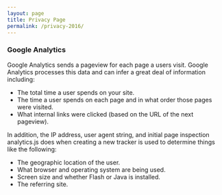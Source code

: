 ```yaml
---
layout: page
title: Privacy Page
permalink: /privacy-2016/
---
```


### Google Analytics
Google Analytics sends a pageview for each page a users visit. Google Analytics processes this data and can infer a great deal of information including:

- The total time a user spends on your site.
- The time a user spends on each page and in what order those pages were visited.
- What internal links were clicked (based on the URL of the next pageview).

In addition, the IP address, user agent string, and initial page inspection analytics.js does when creating a new tracker is used to determine things like the following:

- The geographic location of the user.
- What browser and operating system are being used.
- Screen size and whether Flash or Java is installed.
- The referring site.
